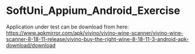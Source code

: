# SoftUni_Appium_Android_Exercise



Application under test can be download from here:
https://www.apkmirror.com/apk/vivino/vivino-wine-scanner/vivino-wine-scanner-8-18-11-release/vivino-buy-the-right-wine-8-18-11-3-android-apk-download/download
